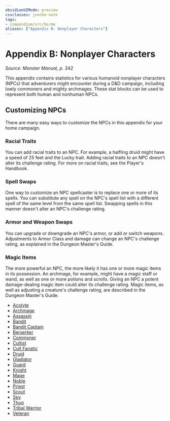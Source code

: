 ```yaml
---
obsidianUIMode: preview
cssclasses: json5e-note
tags:
- compendium/src/5e/mm
aliases: ["Appendix B: Nonplayer Characters"]
---
```

# Appendix B: Nonplayer Characters
*Source: Monster Manual, p. 342* 

This appendix contains statistics for various humanoid nonplayer characters (NPCs) that adventurers might encounter during a D&D campaign, including lowly commoners and mighty archmages. These stat blocks can be used to represent both human and nonhuman NPCs.

## Customizing NPCs

There are many easy ways to customize the NPCs in this appendix for your home campaign.

### Racial Traits

You can add racial traits to an NPC. For example, a halfling druid might have a speed of 25 feet and the Lucky trait. Adding racial traits to an NPC doesn't alter its challenge rating. For more on racial traits, see the Player's Handbook.

### Spell Swaps

One way to customize an NPC spellcaster is to replace one or more of its spells. You can substitute any spell on the NPC's spell list with a different spell of the same level from the same spell list. Swapping spells in this manner doesn't alter an NPC's challenge rating.

### Armor and Weapon Swaps

You can upgrade or downgrade an NPC's armor, or add or switch weapons. Adjustments to Armor Class and damage can change an NPC's challenge rating, as explained in the Dungeon Master's Guide.

### Magic Items

The more powerful an NPC, the more likely it has one or more magic items in its possession. An archmage, for example, might have a magic staff or wand, as well as one or more potions and scrolls. Giving an NPC a potent damage-dealing magic item could alter its challenge rating. Magic items, as well as adjusting a creature's challenge rating, are described in the Dungeon Master's Guide.

- [Acolyte](4-Resources/Compendium/bestiary/humanoid/acolyte.md)  
- [Archmage](4-Resources/Compendium/bestiary/humanoid/archmage.md)  
- [Assassin](4-Resources/Compendium/bestiary/humanoid/assassin.md)  
- [Bandit](4-Resources/Compendium/bestiary/humanoid/bandit.md)  
- [Bandit Captain](4-Resources/Compendium/bestiary/humanoid/bandit-captain.md)  
- [Berserker](4-Resources/Compendium/bestiary/humanoid/berserker.md)  
- [Commoner](4-Resources/Compendium/bestiary/humanoid/commoner.md)  
- [Cultist](4-Resources/Compendium/bestiary/humanoid/cultist.md)  
- [Cult Fanatic](4-Resources/Compendium/bestiary/humanoid/cult-fanatic.md)  
- [Druid](4-Resources/Compendium/bestiary/humanoid/druid.md)  
- [Gladiator](4-Resources/Compendium/bestiary/humanoid/gladiator.md)  
- [Guard](4-Resources/Compendium/bestiary/humanoid/guard.md)  
- [Knight](4-Resources/Compendium/bestiary/humanoid/knight.md)  
- [Mage](4-Resources/Compendium/bestiary/humanoid/mage.md)  
- [Noble](4-Resources/Compendium/bestiary/humanoid/noble.md)  
- [Priest](4-Resources/Compendium/bestiary/humanoid/priest.md)  
- [Scout](4-Resources/Compendium/bestiary/humanoid/scout.md)  
- [Spy](4-Resources/Compendium/bestiary/humanoid/spy.md)  
- [Thug](4-Resources/Compendium/bestiary/humanoid/thug.md)  
- [Tribal Warrior](4-Resources/Compendium/bestiary/humanoid/tribal-warrior.md)  
- [Veteran](4-Resources/Compendium/bestiary/humanoid/veteran.md)